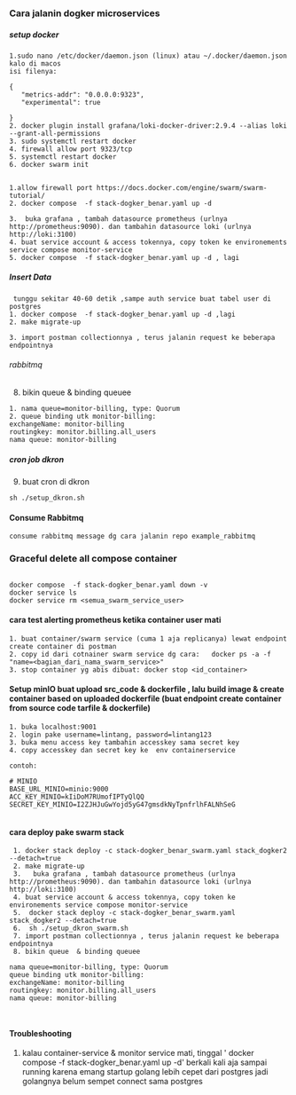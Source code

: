 ### Cara jalanin dogker microservices

##### setup docker
```
1.sudo nano /etc/docker/daemon.json (linux) atau ~/.docker/daemon.json kalo di macos
isi filenya:

{
   "metrics-addr": "0.0.0.0:9323",
   "experimental": true

}
2. docker plugin install grafana/loki-docker-driver:2.9.4 --alias loki --grant-all-permissions
3. sudo systemctl restart docker
4. firewall allow port 9323/tcp 
5. systemctl restart docker
6. docker swarm init


```


```
1.allow firewall port https://docs.docker.com/engine/swarm/swarm-tutorial/
2. docker compose  -f stack-dogker_benar.yaml up -d

3.  buka grafana , tambah datasource prometheus (urlnya http://prometheus:9090). dan tambahin datasource loki (urlnya http://loki:3100)
4. buat service account & access tokennya, copy token ke environements service compose monitor-service
5. docker compose  -f stack-dogker_benar.yaml up -d , lagi
```

##### Insert Data
```
 tunggu sekitar 40-60 detik ,sampe auth service buat tabel user di postgres
1. docker compose  -f stack-dogker_benar.yaml up -d ,lagi
2. make migrate-up

3. import postman collectionnya , terus jalanin request ke beberapa endpointnya

```



###### rabbitmq
8. bikin queue  & binding queuee
```
1. nama queue=monitor-billing, type: Quorum
2. queue binding utk monitor-billing:
exchangeName: monitor-billing
routingkey: monitor.billing.all_users
nama queue: monitor-billing
```

##### cron job dkron
9. buat cron di dkron
```
sh ./setup_dkron.sh
```

#### Consume Rabbitmq
````
consume rabbitmq message dg cara jalanin repo example_rabbitmq
````

### Graceful delete all compose container

````

docker compose  -f stack-dogker_benar.yaml down -v
docker service ls
docker service rm <semua_swarm_service_user>
````

#### cara test alerting prometheus ketika container user mati
```
1. buat container/swarm service (cuma 1 aja replicanya) lewat endpoint create container di postman
2. copy id dari cotnainer swarm service dg cara:   docker ps -a -f "name=<bagian_dari_nama_swarm_service>"
3. stop container yg abis dibuat: docker stop <id_container>
```



#### Setup minIO buat upload src_code & dockerfile , lalu build image & create container based on uploaded dockerfile (buat endpoint create container from source code tarfile & dockerfile)
```
1. buka localhost:9001
2. login pake username=lintang, password=lintang123
3. buka menu access key tambahin accesskey sama secret key
4. copy accesskey dan secret key ke  env containerservice

contoh:

# MINIO
BASE_URL_MINIO=minio:9000
ACC_KEY_MINIO=kIiDoM7RUmofIPTyQlQQ
SECRET_KEY_MINIO=I2ZJHJuGwYojd5yG47gmsdkNyTpnfrlhFALNhSeG


```

#### cara deploy pake swarm stack
```
 1. docker stack deploy -c stack-dogker_benar_swarm.yaml stack_dogker2 --detach=true
 2. make migrate-up
 3.   buka grafana , tambah datasource prometheus (urlnya http://prometheus:9090). dan tambahin datasource loki (urlnya http://loki:3100)
 4. buat service account & access tokennya, copy token ke environements service compose monitor-service
 5.  docker stack deploy -c stack-dogker_benar_swarm.yaml stack_dogker2 --detach=true 
 6.  sh ./setup_dkron_swarm.sh
 7. import postman collectionnya , terus jalanin request ke beberapa endpointnya
 8. bikin queue  & binding queuee

nama queue=monitor-billing, type: Quorum
queue binding utk monitor-billing:
exchangeName: monitor-billing
routingkey: monitor.billing.all_users
nama queue: monitor-billing



```


#### Troubleshooting
1. kalau container-service & monitor service mati, tinggal  ' docker compose  -f stack-dogker_benar.yaml up -d' berkali kali aja sampai running karena emang startup golang lebih cepet dari postgres jadi golangnya belum sempet connect sama postgres